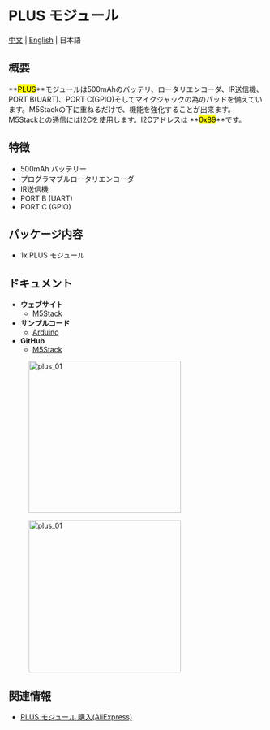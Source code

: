 # PLUS モジュール

[中文](zh_CN/product_documents/modules/module_plus) | [English](en/product_documents/modules/module_plus) | 日本語

## 概要

**<mark>PLUS</mark>**モジュールは500mAhのバッテリ、ロータリエンコーダ、IR送信機、PORT B(UART)、PORT C(GPIO)そしてマイクジャックの為のパッドを備えています。M5Stackの下に重ねるだけで、機能を強化することが出来ます。M5Stackとの通信にはI2Cを使用します。I2Cアドレスは **<mark>0x89</mark>**です。

## 特徴

- 500mAh バッテリー
- プログラマブルロータリエンコーダ
- IR送信機
- PORT B (UART)
- PORT C (GPIO)

## パッケージ内容

- 1x PLUS モジュール

## ドキュメント

- **ウェブサイト**
  - [M5Stack](https://m5stack.com)
- **サンプルコード**
  - [Arduino](https://github.com/m5stack/M5Stack/tree/master/examples/Modules/Plus)
- **GitHub**
  - [M5Stack](https://github.com/m5stack/M5Stack)

<figure>
    <img src="assets/img/product_pics/modules/plus_1.png" alt="plus_01" height="300px" width="300px">
</figure>
<figure>
    <img src="assets/img/product_pics/modules/plus_2.png" alt="plus_01" height="300px" width="300px">
</figure>

## 関連情報

- [PLUS モジュール 購入(AliExpress)](https://www.aliexpress.com/store/product/M5Stack-MEGA328P-500-mah-ISP-Ir-UART-GPIO/3226069_32949278724.html)